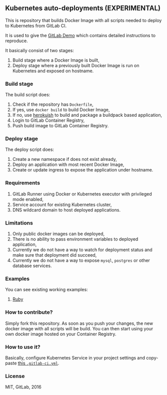 ## Kubernetes auto-deployments (EXPERIMENTAL)

This is repository that builds Docker Image with all scripts needed to
deploy to Kubernetes from GitLab CI.

It is used to give the [GitLab Demo](https://about.gitlab.com/handbook/sales/demo/) which contains detailed instructions to reproduce.

It basically consist of two stages:
1. Build stage where a Docker Image is built,
2. Deploy stage where a previously built Docker Image is run on Kubernetes and
   exposed on hostname.

### Build stage

The build script does:
1. Check if the repository has `Dockerfile`,
2. If yes, use `docker build` to build Docker Image,
3. If no, use [herokuish](https://github.com/gliderlabs/herokuish) to build
   and package a buildpack based application,
4. Login to GitLab Container Registry,
5. Push build image to GitLab Container Registry.

### Deploy stage

The deploy script does:
1. Create a new namespace if does not exist already,
2. Deploy an application with most recent Docker Image,
3. Create or update ingress to expose the application under hostname.

### Requirements

1. GitLab Runner using Docker or Kubernetes executor with privileged mode enabled,
2. Service account for existing Kubernetes cluster,
3. DNS wildcard domain to host deployed applications.

### Limitations

1. Only public docker images can be deployed,
2. There is no ability to pass environment variables to deployed application,
3. Currently we do not have a way to watch for deployment status and make sure
   that deployment did succeed,
4. Currently we do not have a way to expose `mysql`, `postgres` or other database
   services.

### Examples

You can see existing working examples:
1. [Ruby](https://gitlab.com/gitlab-examples/ruby-openshift-example/)

### How to contribute?

Simply fork this repository. As soon as you push your changes,
the new docker image with all scripts will be build.
You can then start using your own docker image hosted on your Container Registry.

### How to use it?

Basically, configure Kubernetes Service in your project settings and
copy-paste [this `.gitlab-ci.yml`](https://gitlab.com/gitlab-org/gitlab-ci-yml/blob/master/autodeploy/Kubernetes.gitlab-ci.yml).

### License

MIT, GitLab, 2016
